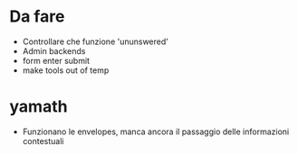 # Da fare
 - Controllare che funzione 'ununswered'
 - Admin backends
 - form enter submit
 - make tools out of temp

# yamath
 - Funzionano le envelopes, manca ancora il passaggio delle informazioni contestuali
